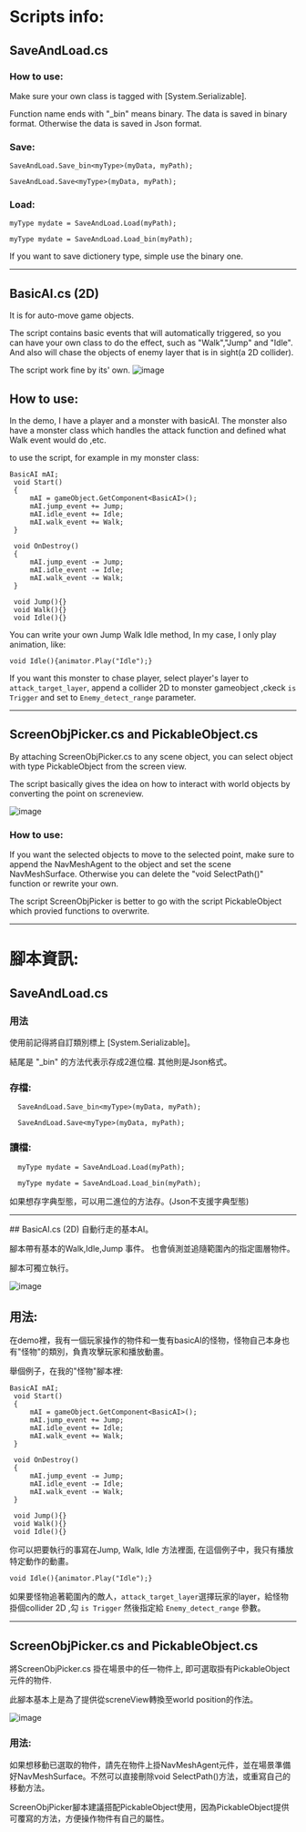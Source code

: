# Scripts info:

## SaveAndLoad.cs

### How to use:

Make sure your own class is tagged with [System.Serializable].

Function name ends with "_bin" means binary. The data is saved in binary format. Otherwise the data is saved in Json format.


### Save:
  ```
  SaveAndLoad.Save_bin<myType>(myData, myPath);
  
  SaveAndLoad.Save<myType>(myData, myPath);
  ```
  
### Load:
  ```
  myType mydate = SaveAndLoad.Load(myPath);
  
  myType mydate = SaveAndLoad.Load_bin(myPath);
  ```

If you want to save dictionery type, simple use the binary one.

<hr>

## BasicAI.cs (2D)
  It is for auto-move game objects.
  
  The script contains basic events that will automatically triggered, so you can have your own class to do the effect, such as "Walk","Jump" and "Idle". And also will chase the objects of enemy layer that is in sight(a 2D collider).
  
  The script work fine by its' own.
  ![image](https://i.imgur.com/0FKD53i.gif)
  
  ## How to use:  
   In the demo, I have a player and a monster with basicAI. The monster also have a monster class which handles the attack function and defined what Walk event would do ,etc.
   
   to use the script, for example in my monster class:
   ```
   BasicAI mAI;
    void Start()
    {
        mAI = gameObject.GetComponent<BasicAI>();
        mAI.jump_event += Jump;
        mAI.idle_event += Idle;
        mAI.walk_event += Walk;
    }
    
    void OnDestroy()
    {
        mAI.jump_event -= Jump;
        mAI.idle_event -= Idle;
        mAI.walk_event -= Walk;
    }
    
    void Jump(){}
    void Walk(){}
    void Idle(){}
   ```
  You can write your own Jump Walk Idle method, In my case, I only play animation, like:
  ```
  void Idle(){animator.Play("Idle");}
  ```
  
  If you want this monster to chase player, select player's layer to `attack_target_layer`, append a collider 2D to monster gameobject ,ckeck `is Trigger` and set to `Enemy_detect_range` parameter.
<hr>

## ScreenObjPicker.cs and PickableObject.cs

By attaching ScreenObjPicker.cs to any scene object, you can select object with type PickableObject from the screen view.

The script basically gives the idea on how to interact with world objects by converting the point on screneview.

![image](https://i.imgur.com/3Kh0b1P.gif)

### How to use:

If you want the selected objects to move to the selected point, make sure to append the NavMeshAgent to the object and set the scene NavMeshSurface. Otherwise you can delete the "void SelectPath()" function or rewrite your own.

The script ScreenObjPicker is better to go with the script PickableObject which provied functions to overwrite.


<hr>

# 腳本資訊:

## SaveAndLoad.cs

### 用法

使用前記得將自訂類別標上 [System.Serializable]。

結尾是 "_bin" 的方法代表示存成2進位檔. 其他則是Json格式。


### 存檔:
```
  SaveAndLoad.Save_bin<myType>(myData, myPath);
  
  SaveAndLoad.Save<myType>(myData, myPath);
```
  
### 讀檔:
```
  myType mydate = SaveAndLoad.Load(myPath);
  
  myType mydate = SaveAndLoad.Load_bin(myPath);
```

如果想存字典型態，可以用二進位的方法存。(Json不支援字典型態)

<hr>
## BasicAI.cs (2D)
 自動行走的基本AI。
  
  腳本帶有基本的Walk,Idle,Jump 事件。 也會偵測並追隨範圍內的指定圖層物件。
  
  腳本可獨立執行。
  
  ![image](https://i.imgur.com/0FKD53i.gif)
  
  ## 用法:  
   在demo裡，我有一個玩家操作的物件和一隻有basicAI的怪物，怪物自己本身也有"怪物"的類別，負責攻擊玩家和播放動畫。
   
   舉個例子，在我的"怪物"腳本裡:
   ```
   BasicAI mAI;
    void Start()
    {
        mAI = gameObject.GetComponent<BasicAI>();
        mAI.jump_event += Jump;
        mAI.idle_event += Idle;
        mAI.walk_event += Walk;
    }
    
    void OnDestroy()
    {
        mAI.jump_event -= Jump;
        mAI.idle_event -= Idle;
        mAI.walk_event -= Walk;
    }
    
    void Jump(){}
    void Walk(){}
    void Idle(){}
   ```
  你可以把要執行的事寫在Jump, Walk, Idle 方法裡面, 在這個例子中，我只有播放特定動作的動畫。
  ```
  void Idle(){animator.Play("Idle");}
  ```
  
  如果要怪物追著範圍內的敵人，`attack_target_layer`選擇玩家的layer，給怪物掛個collider 2D ,勾 `is Trigger` 然後指定給 `Enemy_detect_range` 參數。

<hr>


## ScreenObjPicker.cs and PickableObject.cs

將ScreenObjPicker.cs 掛在場景中的任一物件上, 即可選取掛有PickableObject元件的物件.

此腳本基本上是為了提供從screneView轉換至world position的作法。

![image](https://i.imgur.com/3Kh0b1P.gif)

### 用法:

如果想移動已選取的物件，請先在物件上掛NavMeshAgent元件，並在場景準備好NavMeshSurface。不然可以直接刪除void SelectPath()方法，或重寫自己的移動方法。

ScreenObjPicker腳本建議搭配PickableObject使用，因為PickableObject提供可覆寫的方法，方便操作物件有自己的屬性。

